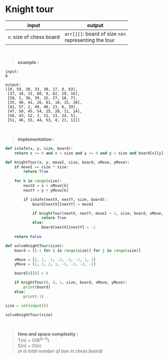 # Knight tour 

| input | output |
| --- | --- |
| `n`: size of chess board | `arr[][]`: board of size `n`x`n` <br> representing the tour |

<br>

> **example :**

```
input:
8

output:
[[0, 59, 38, 33, 30, 17, 8, 63], 
 [37, 34, 31, 60, 9, 62, 29, 16],
 [58, 1, 36, 39, 32, 27, 18, 7],
 [35, 48, 41, 26, 61, 10, 15, 28], 
 [42, 57, 2, 49, 40, 23, 6, 19], 
 [47, 50, 45, 54, 25, 20, 11, 14], 
 [56, 43, 52, 3, 22, 13, 24, 5], 
 [51, 46, 55, 44, 53, 4, 21, 12]]
```

<br>

> **implementation :**

```python 
def isSafe(x, y, size, board):
    return x >= 0 and x < size and y >= 0 and y < size and board[x][y] == -1

def knightTour(x, y, moveI, size, board, xMove, yMove):
    if moveI == size * size:
        return True 
    
    for k in range(size):
        nextX = x + xMove[k]
        nextY = y + yMove[k]

        if isSafe(nextX, nextY, size, board):
            board[nextX][nextY] = moveI 

            if knightTour(nextX, nextY, moveI + 1, size, board, xMove, yMove):
                return True 
            else:
                board[nextX][nextY] = -1
    
    return False 

def solveKnightTour(size):
    board = [[-1 for i in range(size)] for j in range(size)]

    xMove = [2, 1, -1, -2, -2, -1, 1, 2]
    yMove = [1, 2, 2, 1, -1, -2, -2, -1]

    board[0][0] = 0

    if knightTour(0, 0, 1, size, board, xMove, yMove):
        print(board)
    else:
        print(-1)

size = int(input())

solveKnightTour(size)
```

<br>

> **time and space complexity :**
<br> T(n) = O(8<sup>(n-1)</sup>)
<br> S(n) = O(n)
<br> *(n is total number of box in chess board)*